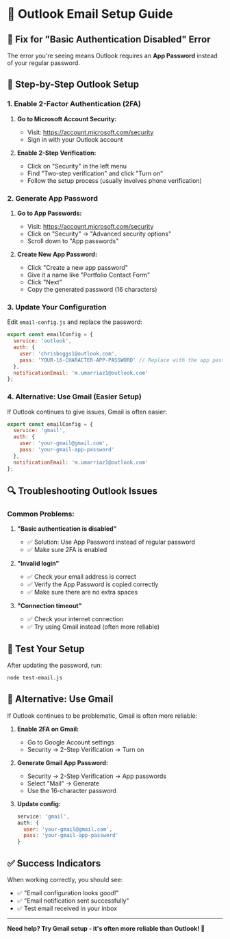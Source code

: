 # 📧 Outlook Email Setup Guide

## 🔧 Fix for "Basic Authentication Disabled" Error

The error you're seeing means Outlook requires an **App Password** instead of your regular password.

## 🚀 Step-by-Step Outlook Setup

### 1. Enable 2-Factor Authentication (2FA)

1. **Go to Microsoft Account Security:**
   - Visit: https://account.microsoft.com/security
   - Sign in with your Outlook account

2. **Enable 2-Step Verification:**
   - Click on "Security" in the left menu
   - Find "Two-step verification" and click "Turn on"
   - Follow the setup process (usually involves phone verification)

### 2. Generate App Password

1. **Go to App Passwords:**
   - Visit: https://account.microsoft.com/security
   - Click on "Security" → "Advanced security options"
   - Scroll down to "App passwords"

2. **Create New App Password:**
   - Click "Create a new app password"
   - Give it a name like "Portfolio Contact Form"
   - Click "Next"
   - Copy the generated password (16 characters)

### 3. Update Your Configuration

Edit `email-config.js` and replace the password:

```javascript
export const emailConfig = {
  service: 'outlook',
  auth: {
    user: 'chrisboggs1@outlook.com',
    pass: 'YOUR-16-CHARACTER-APP-PASSWORD' // Replace with the app password you generated
  },
  notificationEmail: 'm.umarriaz1@outlook.com'
};
```

### 4. Alternative: Use Gmail (Easier Setup)

If Outlook continues to give issues, Gmail is often easier:

```javascript
export const emailConfig = {
  service: 'gmail',
  auth: {
    user: 'your-gmail@gmail.com',
    pass: 'your-gmail-app-password'
  },
  notificationEmail: 'm.umarriaz1@outlook.com'
};
```

## 🔍 Troubleshooting Outlook Issues

### Common Problems:

1. **"Basic authentication is disabled"**
   - ✅ Solution: Use App Password instead of regular password
   - ✅ Make sure 2FA is enabled

2. **"Invalid login"**
   - ✅ Check your email address is correct
   - ✅ Verify the App Password is copied correctly
   - ✅ Make sure there are no extra spaces

3. **"Connection timeout"**
   - ✅ Check your internet connection
   - ✅ Try using Gmail instead (often more reliable)

## 🧪 Test Your Setup

After updating the password, run:

```bash
node test-email.js
```

## 📧 Alternative: Use Gmail

If Outlook continues to be problematic, Gmail is often more reliable:

1. **Enable 2FA on Gmail:**
   - Go to Google Account settings
   - Security → 2-Step Verification → Turn on

2. **Generate Gmail App Password:**
   - Security → 2-Step Verification → App passwords
   - Select "Mail" → Generate
   - Use the 16-character password

3. **Update config:**
   ```javascript
   service: 'gmail',
   auth: {
     user: 'your-gmail@gmail.com',
     pass: 'your-gmail-app-password'
   }
   ```

## ✅ Success Indicators

When working correctly, you should see:
- ✅ "Email configuration looks good!"
- ✅ "Email notification sent successfully"
- ✅ Test email received in your inbox

---

**Need help? Try Gmail setup - it's often more reliable than Outlook! 🎯**
